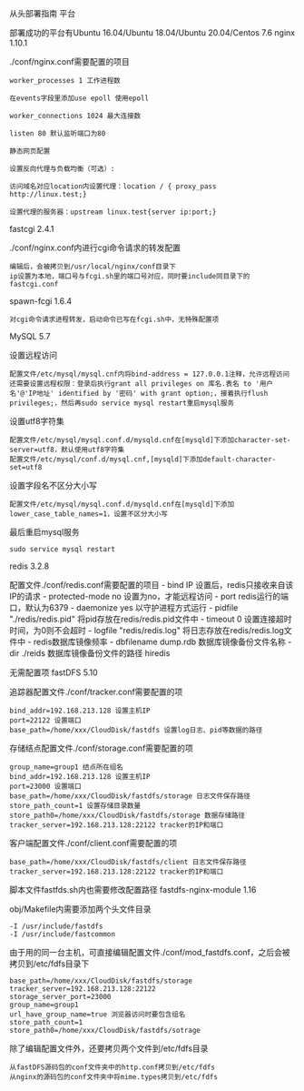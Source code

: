 从头部署指南
平台

部署成功的平台有Ubuntu 16.04/Ubuntu 18.04/Ubuntu 20.04/Centos 7.6
nginx 1.10.1

./conf/nginx.conf需要配置的项目

    worker_processes 1 工作进程数

    在events字段里添加use epoll 使用epoll

    worker_connections 1024 最大连接数

    listen 80 默认监听端口为80

    静态网页配置

    设置反向代理与负载均衡（可选）:

    访问域名对应location内设置代理：location / { proxy_pass http://linux.test;}

    设置代理的服务器：upstream linux.test{server ip:port;}

fastcgi 2.4.1

./conf/nginx.conf内进行cgi命令请求的转发配置

    编辑后，会被拷贝到/usr/local/nginx/conf目录下
    ip设置为本地，端口号与fcgi.sh里的端口号对应，同时要include同目录下的fastcgi.conf

spawn-fcgi 1.6.4

    对cgi命令请求进程转发，启动命令已写在fcgi.sh中，无特殊配置项

MySQL 5.7

设置远程访问

    配置文件/etc/mysql/mysql.cnf内将bind-address = 127.0.0.1注释，允许远程访问
    还需要设置远程权限：登录后执行grant all privileges on 库名.表名 to '用户名'@'IP地址' identified by '密码' with grant option;，接着执行flush privileges;，然后再sudo service mysql restart重启mysql服务

设置utf8字符集

    配置文件/etc/mysql/mysql.conf.d/mysqld.cnf在[mysqld]下添加character-set-server=utf8，默认使用utf8字符集
    配置文件/etc/mysql/conf.d/mysql.cnf,[mysqld]下添加default-character-set=utf8

设置字段名不区分大小写

    配置文件/etc/mysql/mysql.conf.d/mysqld.cnf在[mysqld]下添加lower_case_table_names=1，设置不区分大小写

最后重启mysql服务

    sudo service mysql restart

redis 3.2.8

配置文件./conf/redis.conf需要配置的项目 - bind IP 设置后，redis只接收来自该IP的请求 - protected-mode no 设置为no，才能远程访问 - port redis运行的端口，默认为6379 - daemonize yes 以守护进程方式运行 - pidfile "./redis/redis.pid" 将pid存放在redis/redis.pid文件中 - timeout 0 设置连接超时时间，为0则不会超时 - logfile "redis/redis.log" 将日志存放在redis/redis.log文件中 - redis数据库镜像频率 - dbfilename dump.rdb 数据库镜像备份文件名称 - dir ./reids 数据库镜像备份文件的路径
hiredis

无需配置项
fastDFS 5.10

追踪器配置文件./conf/tracker.conf需要配置的项

    bind_addr=192.168.213.128 设置主机IP
    port=22122 设置端口
    base_path=/home/xxx/CloudDisk/fastdfs 设置log日志、pid等数据的路径

存储结点配置文件./conf/storage.conf需要配置的项

    group_name=group1 结点所在组名
    bind_addr=192.168.213.128 设置主机IP
    port=23000 设置端口
    base_path=/home/xxx/CloudDisk/fastdfs/storage 日志文件保存路径
    store_path_count=1 设置存储目录数量
    store_path0=/home/xxx/CloudDisk/fastdfs/storage 数据存储路径
    tracker_server=192.168.213.128:22122 tracker的IP和端口

客户端配置文件./conf/client.conf需要配置的项

    base_path=/home/xxx/CloudDisk/fastdfs/client 日志文件保存路径
    tracker_server=192.168.213.128:22122 tracker的IP和端口

脚本文件fastfds.sh内也需要修改配置路径
fastdfs-nginx-module 1.16

obj/Makefile内需要添加两个头文件目录

    -I /usr/include/fastdfs
    -I /usr/include/fastcommon

由于用的同一台主机，可直接编辑配置文件./conf/mod_fastdfs.conf，之后会被拷贝到/etc/fdfs目录下

    base_path=/home/xxx/CloudDisk/fastdfs/storage
    tracker_server=192.168.213.128:22122
    storage_server_port=23000
    group_name=group1
    url_have_group_name=true 浏览器访问时要包含组名
    store_path_count=1
    store_path0=/home/xxx/CloudDisk/fastdfs/sotrage

除了编辑配置文件外，还要拷贝两个文件到/etc/fdfs目录

    从fastDFS源码包的conf文件夹中的http.conf拷贝到/etc/fdfs
    从nginx的源码包的conf文件夹中将mime.types拷贝到/etc/fdfs
